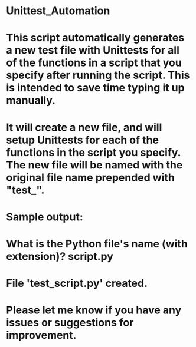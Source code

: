 # Unittest_Automation
# 
# This script automatically generates a new test file with Unittests for all of the functions in a script that you specify after running the script.  This is intended to save time typing it up manually.
# 
# It will create a new file, and will setup Unittests for each of the functions in the script you specify.  The new file will be named with the original file name prepended with "test_".
# 
# Sample output:
#  What is the Python file's name (with extension)?  script.py
#  File 'test_script.py' created.
# 
# Please let me know if you have any issues or suggestions for improvement.
